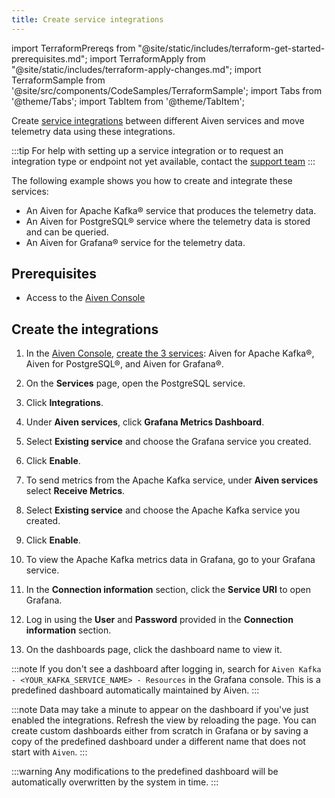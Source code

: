 ```yaml
---
title: Create service integrations
---
```


import TerraformPrereqs from "@site/static/includes/terraform-get-started-prerequisites.md";
import TerraformApply from "@site/static/includes/terraform-apply-changes.md";
import TerraformSample from '@site/src/components/CodeSamples/TerraformSample';
import Tabs from '@theme/Tabs';
import TabItem from '@theme/TabItem';

Create [service integrations](/docs/platform/concepts/service-integration) between different Aiven services and move telemetry data using these integrations.

:::tip
For help with setting up a service integration or to request an integration type or
endpoint not yet available, contact the [support team](mailto:support@aiven.io)
:::

The following example shows you how to create and integrate these services:

-   An Aiven for Apache Kafka® service that produces the telemetry data.
-   An Aiven for PostgreSQL® service where the telemetry data is stored and can be queried.
-   An Aiven for Grafana® service for the telemetry data.

## Prerequisites

<Tabs groupId="group1">
<TabItem value="console" label="Console" default>

- Access to the [Aiven Console](https://console.aiven.io)

</TabItem>
<TabItem value="terraform" label="Terraform">

<TerraformPrereqs />

</TabItem>
</Tabs>

## Create the integrations

<Tabs groupId="group1">
<TabItem value="console" label="Console" default>

1.  In the [Aiven Console](https://console.aiven.io/),
    [create the 3 services](create_new_service): Aiven for Apache Kafka®, Aiven for
    PostgreSQL®, and Aiven for Grafana®.

1.  On the **Services** page, open the PostgreSQL service.

1.  Click **Integrations**.

1.  Under **Aiven services**, click **Grafana Metrics Dashboard**.

1.  Select **Existing service** and choose the Grafana service you created.

1.  Click **Enable**.

1.  To send metrics from the Apache Kafka service, under **Aiven services**
    select **Receive Metrics**.

1.  Select **Existing service** and choose the Apache Kafka service you created.

1.  Click **Enable**.

1.  To view the Apache Kafka metrics data in Grafana, go to your Grafana service.

1.  In the **Connection information** section, click the **Service URI** to open Grafana.

1.  Log in using the **User** and **Password** provided in the **Connection information**
    section.

1.  On the dashboards page, click the dashboard name to view it.

</TabItem>
<TabItem value="terraform" label="Terraform" default>



</TabItem>
</Tabs>

:::note
If you don't see a dashboard after logging in, search for
`Aiven Kafka - <YOUR_KAFKA_SERVICE_NAME> - Resources` in the Grafana console.
This is a predefined dashboard automatically maintained by Aiven.
:::

:::note
Data may take a minute to appear on the dashboard if you've just
enabled the integrations. Refresh the view by reloading the page.
You can create custom dashboards either from scratch in Grafana or by saving a copy
of the predefined dashboard under a different name that does not start with `Aiven`.
:::

:::warning
Any modifications to the predefined dashboard will be automatically
overwritten by the system in time.
:::

